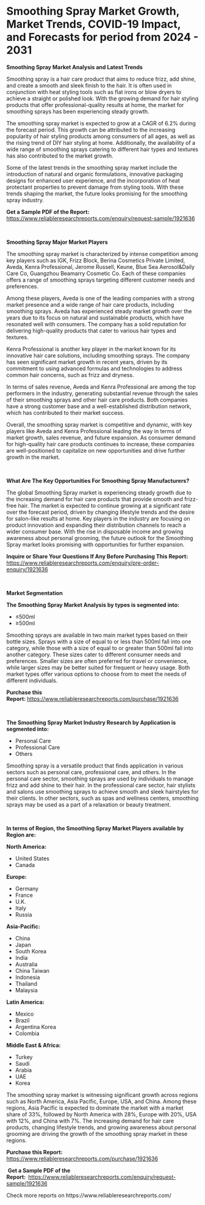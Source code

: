 <p><h1>Smoothing Spray Market Growth, Market Trends, COVID-19 Impact, and Forecasts for period from 2024 - 2031</h1></p><p><strong>Smoothing Spray Market Analysis and Latest Trends</strong></p>
<p><p>Smoothing spray is a hair care product that aims to reduce frizz, add shine, and create a smooth and sleek finish to the hair. It is often used in conjunction with heat styling tools such as flat irons or blow dryers to achieve a straight or polished look. With the growing demand for hair styling products that offer professional-quality results at home, the market for smoothing sprays has been experiencing steady growth.</p><p>The smoothing spray market is expected to grow at a CAGR of 6.2% during the forecast period. This growth can be attributed to the increasing popularity of hair styling products among consumers of all ages, as well as the rising trend of DIY hair styling at home. Additionally, the availability of a wide range of smoothing sprays catering to different hair types and textures has also contributed to the market growth.</p><p>Some of the latest trends in the smoothing spray market include the introduction of natural and organic formulations, innovative packaging designs for enhanced user experience, and the incorporation of heat protectant properties to prevent damage from styling tools. With these trends shaping the market, the future looks promising for the smoothing spray industry.</p></p>
<p><strong>Get a Sample PDF of the Report:&nbsp;</strong> <a href="https://www.reliableresearchreports.com/enquiry/request-sample/1921636">https://www.reliableresearchreports.com/enquiry/request-sample/1921636</a></p>
<p>&nbsp;</p>
<p><strong>Smoothing Spray Major Market Players</strong></p>
<p><p>The smoothing spray market is characterized by intense competition among key players such as IGK, Frizz Block, Berina Cosmetics Private Limited, Aveda, Kenra Professional, Jerome Russell, Keune, Blue Sea Aerosol&Daily Care Co, Guangzhou Beamarry Cosmetic Co. Each of these companies offers a range of smoothing sprays targeting different customer needs and preferences. </p><p>Among these players, Aveda is one of the leading companies with a strong market presence and a wide range of hair care products, including smoothing sprays. Aveda has experienced steady market growth over the years due to its focus on natural and sustainable products, which have resonated well with consumers. The company has a solid reputation for delivering high-quality products that cater to various hair types and textures.</p><p>Kenra Professional is another key player in the market known for its innovative hair care solutions, including smoothing sprays. The company has seen significant market growth in recent years, driven by its commitment to using advanced formulas and technologies to address common hair concerns, such as frizz and dryness.</p><p>In terms of sales revenue, Aveda and Kenra Professional are among the top performers in the industry, generating substantial revenue through the sales of their smoothing sprays and other hair care products. Both companies have a strong customer base and a well-established distribution network, which has contributed to their market success.</p><p>Overall, the smoothing spray market is competitive and dynamic, with key players like Aveda and Kenra Professional leading the way in terms of market growth, sales revenue, and future expansion. As consumer demand for high-quality hair care products continues to increase, these companies are well-positioned to capitalize on new opportunities and drive further growth in the market.</p></p>
<p>&nbsp;</p>
<p><strong>What Are The Key Opportunities For Smoothing Spray Manufacturers?</strong></p>
<p><p>The global Smoothing Spray market is experiencing steady growth due to the increasing demand for hair care products that provide smooth and frizz-free hair. The market is expected to continue growing at a significant rate over the forecast period, driven by changing lifestyle trends and the desire for salon-like results at home. Key players in the industry are focusing on product innovation and expanding their distribution channels to reach a wider consumer base. With the rise in disposable income and growing awareness about personal grooming, the future outlook for the Smoothing Spray market looks promising with opportunities for further expansion.</p></p>
<p><strong>Inquire or Share Your Questions If Any Before Purchasing This Report:</strong> <a href="https://www.reliableresearchreports.com/enquiry/pre-order-enquiry/1921636">https://www.reliableresearchreports.com/enquiry/pre-order-enquiry/1921636</a></p>
<p>&nbsp;</p>
<p><strong>Market Segmentation</strong></p>
<p><strong>The Smoothing Spray Market Analysis by types is segmented into:</strong></p>
<p><ul><li>≤500ml</li><li>≥500ml</li></ul></p>
<p><p>Smoothing sprays are available in two main market types based on their bottle sizes. Sprays with a size of equal to or less than 500ml fall into one category, while those with a size of equal to or greater than 500ml fall into another category. These sizes cater to different consumer needs and preferences. Smaller sizes are often preferred for travel or convenience, while larger sizes may be better suited for frequent or heavy usage. Both market types offer various options to choose from to meet the needs of different individuals.</p></p>
<p><strong>Purchase this Report:&nbsp;</strong><a href="https://www.reliableresearchreports.com/purchase/1921636">https://www.reliableresearchreports.com/purchase/1921636</a></p>
<p>&nbsp;</p>
<p><strong>The Smoothing Spray Market Industry Research by Application is segmented into:</strong></p>
<p><ul><li>Personal Care</li><li>Professional Care</li><li>Others</li></ul></p>
<p><p>Smoothing spray is a versatile product that finds application in various sectors such as personal care, professional care, and others. In the personal care sector, smoothing sprays are used by individuals to manage frizz and add shine to their hair. In the professional care sector, hair stylists and salons use smoothing sprays to achieve smooth and sleek hairstyles for their clients. In other sectors, such as spas and wellness centers, smoothing sprays may be used as a part of a relaxation or beauty treatment.</p></p>
<p>&nbsp;</p>
<p><strong>In terms of Region, the Smoothing Spray Market Players available by Region are:</strong></p>
<p>
    <p> <strong> North America: </strong>
        <ul>
            <li>United States</li>
            <li>Canada</li>
        </ul>
        </p> 
    <p> <strong> Europe: </strong>
        <ul>
            <li>Germany</li>
            <li>France</li>
            <li>U.K.</li>
            <li>Italy</li>
            <li>Russia</li>
        </ul>
        </p> 
    <p> <strong> Asia-Pacific: </strong>
        <ul>
            <li>China</li>
            <li>Japan</li>
            <li>South Korea</li>
            <li>India</li>
            <li>Australia</li>
            <li>China Taiwan</li>
            <li>Indonesia</li>
            <li>Thailand</li>
            <li>Malaysia</li>
        </ul>
        </p> 
    <p> <strong> Latin America: </strong>
        <ul>
            <li>Mexico</li>
            <li>Brazil</li>
            <li>Argentina Korea</li>
            <li>Colombia</li>
        </ul>
        </p> 
    <p> <strong> Middle East & Africa: </strong>
        <ul>
            <li>Turkey</li>
            <li>Saudi</li>
            <li>Arabia</li>
            <li>UAE</li>
            <li>Korea</li>
        </ul>
    </p>
    </p>
<p><p>The smoothing spray market is witnessing significant growth across regions such as North America, Asia Pacific, Europe, USA, and China. Among these regions, Asia Pacific is expected to dominate the market with a market share of 33%, followed by North America with 28%, Europe with 20%, USA with 12%, and China with 7%. The increasing demand for hair care products, changing lifestyle trends, and growing awareness about personal grooming are driving the growth of the smoothing spray market in these regions.</p></p>
<p><strong>Purchase this Report: </strong><a href="https://www.reliableresearchreports.com/purchase/1921636">https://www.reliableresearchreports.com/purchase/1921636</a></p>
<p>&nbsp;<strong>Get a Sample PDF of the Report:&nbsp;&nbsp;</strong><a href="https://www.reliableresearchreports.com/enquiry/request-sample/1921636">https://www.reliableresearchreports.com/enquiry/request-sample/1921636</a></p>
<p><strong></strong></p>
<p>Check more reports on https://www.reliableresearchreports.com/</p>